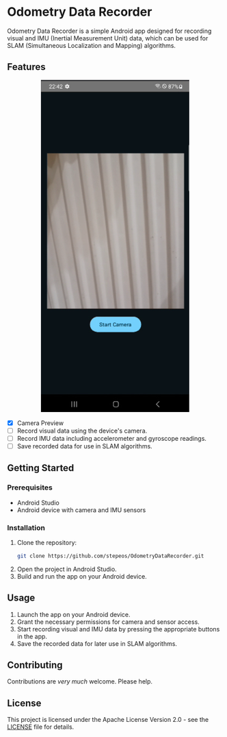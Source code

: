 # Odometry Data Recorder

Odometry Data Recorder is a simple Android app designed for recording visual and IMU (Inertial Measurement Unit) data, which can be used for SLAM (Simultaneous Localization and Mapping) algorithms.

## Features

<p align="center">
  <img src="app-preview.png" />
</p>


- [x] Camera Preview
- [ ] Record visual data using the device's camera.
- [ ] Record IMU data including accelerometer and gyroscope readings.
- [ ] Save recorded data for use in SLAM algorithms.

## Getting Started

### Prerequisites

- Android Studio
- Android device with camera and IMU sensors

### Installation

1. Clone the repository:
    ```sh
    git clone https://github.com/stepeos/OdometryDataRecorder.git
    ```
2. Open the project in Android Studio.
3. Build and run the app on your Android device.

## Usage

1. Launch the app on your Android device.
2. Grant the necessary permissions for camera and sensor access.
3. Start recording visual and IMU data by pressing the appropriate buttons in the app.
4. Save the recorded data for later use in SLAM algorithms.

## Contributing

Contributions are *very much* welcome. Please help.

## License

This project is licensed under the Apache License Version 2.0 - see the [LICENSE](LICENSE) file for details.
